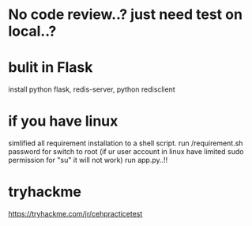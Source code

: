 # No code review..? just need test on local..?
# bulit in Flask 
install python flask, redis-server, python redisclient

# if you have linux
simlified all requirement installation to a shell script.
run /requirement.sh
password for switch to root
(if ur user account in linux have limited sudo permission for "su" it will not work)
run app.py..!!

# tryhackme
https://tryhackme.com/jr/cehpracticetest
